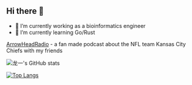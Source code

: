 ## Hi there 👋

- 🔭 I’m currently working as a bioinformatics engineer
- 🌱 I’m currently learning Go/Rust
  
[ArrowHeadRadio](https://bento.me/arrowheadradio) - a fan made podcast about the NFL team Kansas City Chiefs with my friends

![龙一's GitHub stats](https://github-readme-stats.vercel.app/api?username=linglilongyi&show_icons=true&theme=gotham)

[![Top Langs](https://github-readme-stats.vercel.app/api/top-langs/?username=linglilongyi)](https://github.com/anuraghazra/github-readme-stats)



<!--
**linglilongyi/linglilongyi** is a ✨ _special_ ✨ repository because its `README.md` (this file) appears on your GitHub profile.

Here are some ideas to get you started:

- 🔭 I’m currently working on ...
- 🌱 I’m currently learning ...
- 👯 I’m looking to collaborate on ...
- 🤔 I’m looking for help with ...
- 💬 Ask me about ...
- 📫 How to reach me: ...
- 😄 Pronouns: ...
- ⚡ Fun fact: ...
-->
